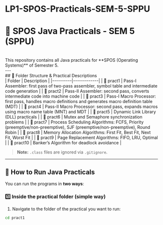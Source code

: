# LP1-SPOS-Practicals-SEM-5-SPPU
# 🧪 SPOS Java Practicals - SEM 5 (SPPU)
<br>
This repository contains all Java practicals for **SPOS (Operating Systems)** of Semester 5.
<br>
---
<br>
## 📁 Folder Structure & Practical Descriptions
<br>
| Folder   | Description |
|----------|-------------|
| 📂 pract1   | Pass-I Assembler: first pass of two-pass assembler, symbol table and intermediate code generation |
| 📂 pract2   | Pass-II Assembler: second pass, converts intermediate code into machine code |
| 📂 pract3   | Pass-I Macro Processor: first pass, handles macro definitions and generates macro definition table (MDT) |
| 📂 pract4   | Pass-II Macro Processor: second pass, expands macros using macro name table (MNT) and MDT |
| 📂 pract5   | Dynamic Link Library (DLL) practicals |
| 📂 pract6   | Mutex and Semaphore synchronization problems |
| 📂 pract7   | Process Scheduling Algorithms: FCFS, Priority (preemptive/non-preemptive), SJF (preemptive/non-preemptive), Round Robin |
| 📂 pract8   | Memory Allocation Algorithms: First Fit, Best Fit, Next Fit, Worst Fit |
| 📂 pract9   | Page Replacement Algorithms: FIFO, LRU, Optimal |
| 📂 pract10  | Banker’s Algorithm for deadlock avoidance |

> **Note:** `.class` files are ignored via `.gitignore`.

---

## 🚀 How to Run Java Practicals

You can run the programs in **two ways**:

### **1️⃣ Inside the practical folder (simple way)**
1. Navigate to the folder of the practical you want to run:
```bash
cd pract1

